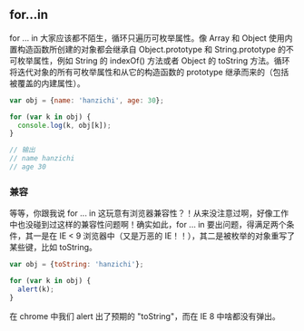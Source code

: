 ## for...in

for ... in 大家应该都不陌生，循环只遍历可枚举属性。像 Array 和 Object 使用内置构造函数所创建的对象都会继承自 Object.prototype 和 String.prototype 的不可枚举属性，例如 String 的 indexOf() 方法或者 Object 的 toString 方法。循环将迭代对象的所有可枚举属性和从它的构造函数的 prototype 继承而来的（包括被覆盖的内建属性）。

```js
var obj = {name: 'hanzichi', age: 30};

for (var k in obj) {
  console.log(k, obj[k]);
}

// 输出
// name hanzichi
// age 30
```

### 兼容

等等，你跟我说 for ... in 这玩意有浏览器兼容性？！从来没注意过啊，好像工作中也没碰到过这样的兼容性问题啊！确实如此，for ... in 要出问题，得满足两个条件，其一是在 IE < 9 浏览器中（又是万恶的 IE！！），其二是被枚举的对象重写了某些键，比如 toString。

```js
var obj = {toString: 'hanzichi'};

for (var k in obj) {
  alert(k);
}
```

在 chrome 中我们 alert 出了预期的 "toString"，而在 IE 8 中啥都没有弹出。

